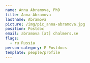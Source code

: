 ```yaml
---
name: Anna Abramova, PhD
title: Anna-Abramova
lastname: Abramova
picture: /img/pic_anna-abramova.jpg
position: Postdoc
email: abramova [at] chalmers.se
flags:
  - ru Russia
person-category: E Postdocs
template: people/profile
---
```

